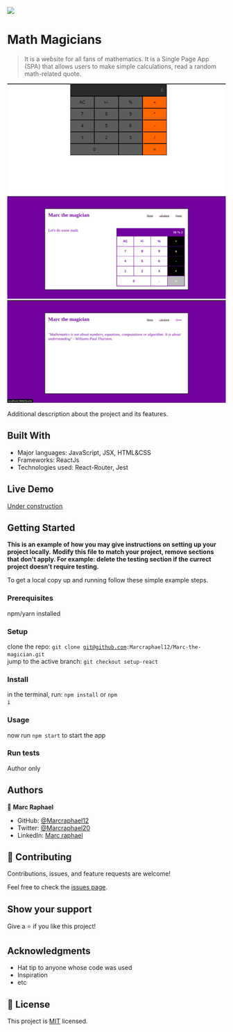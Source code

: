![](https://img.shields.io/badge/Microverse-blueviolet)

# Math Magicians

> It is a website for all fans of mathematics. It is a Single Page App (SPA) 
that allows users to make simple calculations, read a random math-related quote.

![screenshot](./bkg1.png)
![screenshot](./bkg2.png)
![screenshot](./bkg3.png)

Additional description about the project and its features.

## Built With

- Major languages: JavaScript, JSX, HTML&CSS
- Frameworks: ReactJs
- Technologies used: React-Router, Jest

## Live Demo

[Under construction]()


## Getting Started

**This is an example of how you may give instructions on setting up your project locally.**
**Modify this file to match your project, remove sections that don't apply. For example: delete the testing section if the currect project doesn't require testing.**


To get a local copy up and running follow these simple example steps.

### Prerequisites
npm/yarn installed

### Setup
clone the repo: <code>git clone git@github.com:Marcraphael12/Marc-the-magician.git</code><br>
jump to the active branch: <code>git checkout setup-react</code><br>
### Install
in the terminal, run: <code>npm install</code> or <code>npm i</code>
### Usage
now run <code>npm start</code> to start the app
### Run tests
Author only


## Authors

👤 **Marc Raphael**

- GitHub: [@Marcraphael12](https://github.com/Marcraphael12)
- Twitter: [@Marcraphael20](https://twitter.com/MarcRaphael20)
- LinkedIn: [Marc raphael](http://www.linkedin.com/in/marc-raphael-326039204)

## 🤝 Contributing

Contributions, issues, and feature requests are welcome!

Feel free to check the [issues page](../../issues/).

## Show your support

Give a ⭐️ if you like this project!

## Acknowledgments

- Hat tip to anyone whose code was used
- Inspiration
- etc

## 📝 License

This project is [MIT](./MIT.md) licensed.
